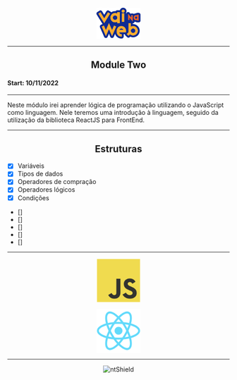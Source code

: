 <p align="center">
    <img src="/Assets/VaiNaWeb-Icon.svg" width="100px" >
</p>

---

<h2 align="center">
    Module Two
</h2>

<h4>Start: 10/11/2022</h4>

---

<p>
    Neste módulo irei aprender lógica de programação utilizando o JavaScript como linguagem. Nele teremos uma introdução à linguagem, seguido da utilização da biblioteca ReactJS para FrontEnd.
</p>

---

<h2 align="center">Estruturas</h2>

- [x] Variáveis
- [x] Tipos de dados
- [x] Operadores de compração
- [x] Operadores lógicos
- [x] Condições
- [] 
- [] 
- []
- []
- []

---

<p align="center">
    <img src="/Assets/Javascript.svg" width="100px" align="center">
</p>

<p align="center">
    <img src="/Assets/reactIcon.svg" width="100px" align="center">
</p>

---

<section align="center">
    <img src="https://img.shields.io/static/v1?label=Code&message=N-CCC&color=1C1C1C&style=for-the-badge&logo=GHOST" alt="ntShield">
</section>
